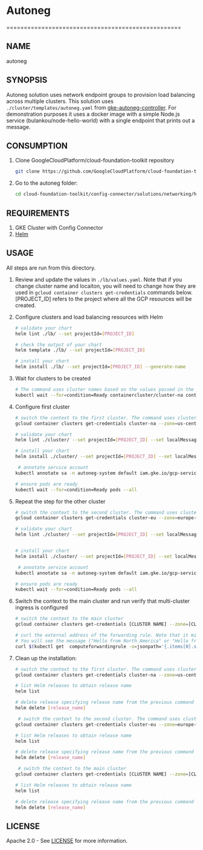 # Autoneg

==================================================

## NAME

  autoneg

## SYNOPSIS

Autoneg solution uses network endpoint groups to provision load balancing across multiple clusters.
This solution uses `./cluster/templates/autoneg.yaml` from [gke-autoneg-controller](https://github.com/GoogleCloudPlatform/gke-autoneg-controller).
For demonstration purposes it uses a docker image with a simple Node.js service (bulankou/node-hello-world) with a single endpoint that prints out a message.

## CONSUMPTION

  1. Clone GoogleCloudPlatform/cloud-foundation-toolkit repository
  
      ```bash
      git clone https://github.com/GoogleCloudPlatform/cloud-foundation-toolkit.git
      ```

  1. Go to the autoneg folder:

      ```bash
      cd cloud-foundation-toolkit/config-connector/solutions/networking/helm/autoneg
      ```

## REQUIREMENTS

1. GKE Cluster with Config Connector
1. [Helm](../../../README.md#helm)

## USAGE

All steps are run from this directory.

1. Review and update the values in `./lb/values.yaml`. Note that if you change cluster name and locaiton, you will need to change how they are used in `gcloud container clusters get-credentials` commands below. [PROJECT_ID] refers to the project where all the GCP resources will be created.  

1. Configure clusters and load balancing resources with Helm

    ```bash
    # validate your chart
    helm lint ./lb/ --set projectId=[PROJECT_ID]

    # check the output of your chart
    helm template ./lb/ --set projectId=[PROJECT_ID]

    # install your chart
    helm install ./lb/ --set projectId=[PROJECT_ID] --generate-name
    ```

1. Wait for clusters to be created

    ```bash
    # The command uses cluster names based on the values passed in the previous step
    kubectl wait --for=condition=Ready containercluster/cluster-na containercluster/cluster-eu
    ```

1. Configure first cluster

    ```bash
    # switch the context to the first cluster. The command uses cluster name and zone based on the values used to create the clusters.
    gcloud container clusters get-credentials cluster-na --zone=us-central1-a

    # validate your chart
    helm lint ./cluster/ --set projectId=[PROJECT_ID] --set localMessage="Hello from North America!"

    # install your chart
    helm install ./cluster/ --set projectId=[PROJECT_ID] --set localMessage="Hello from North America!" --generate-name

     # annotate service account
    kubectl annotate sa -n autoneg-system default iam.gke.io/gcp-service-account=autoneg-system@[PROJECT_ID].iam.gserviceaccount.com

    # ensure pods are ready
    kubectl wait --for=condition=Ready pods --all
    ```

1. Repeat the step for the other cluster

    ```bash
    # switch the context to the second cluster. The command uses cluster name and zone based on the values used to create the clusters.
    gcloud container clusters get-credentials cluster-eu --zone=europe-west2-a

    # validate your chart
    helm lint ./cluster/ --set projectId=[PROJECT_ID] --set localMessage="Hello from Europe"


    # install your chart
    helm install ./cluster/ --set projectId=[PROJECT_ID] --set localMessage="Hello from Europe" --generate-name

     # annotate service account
    kubectl annotate sa -n autoneg-system default iam.gke.io/gcp-service-account=autoneg-system@[PROJECT_ID].iam.gserviceaccount.com

    # ensure pods are ready
    kubectl wait --for=condition=Ready pods --all
    ```

1. Switch the context to the main cluster and run verify that multi-cluster ingress is configured

    ```bash
    # switch the context to the main cluster
    gcloud container clusters get-credentials [CLUSTER NAME] --zone=[CLUSTER ZONE]

    # curl the external address of the forwarding rule. Note that it might take around 5-10 minutes for load balancing to start working.
    # You will see the message ("Hello from North America" or "Hello from Europe" based on your location).
    curl $(kubectl get  computeforwardingrule -o=jsonpath='{.items[0].spec.ipAddress.addressRef.external}')

1. Clean up the installation:

    ```bash
    # switch the context to the first cluster. The command uses cluster name and zone based on the values used to create the clusters.
    gcloud container clusters get-credentials cluster-na --zone=us-central1-a

    # list Helm releases to obtain release name
    helm list

    # delete release specifying release name from the previous command output. Note that can take a few minutes before all K8s resources are fully deleted.
    helm delete [release_name]
    
     # switch the context to the second cluster. The command uses cluster name and zone based on the values used to create the clusters.
    gcloud container clusters get-credentials cluster-eu --zone=europe-west2-a

    # list Helm releases to obtain release name
    helm list

    # delete release specifying release name from the previous command output. Note that can take a few minutes before all K8s resources are fully deleted.
    helm delete [release_name]

     # switch the context to the main cluster
    gcloud container clusters get-credentials [CLUSTER NAME] --zone=[CLUSTER ZONE]

    # list Helm releases to obtain release name
    helm list

    # delete release specifying release name from the previous command output. Note that can take a few minutes before all K8s resources are fully deleted.
    helm delete [release_name]
    ```

## LICENSE

Apache 2.0 - See [LICENSE](/LICENSE) for more information.